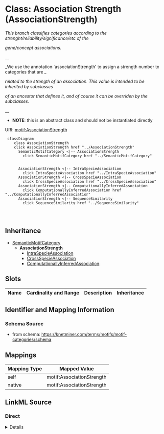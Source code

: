 

# Class: Association Strength (AssociationStrength) 


_This branch classifies categories according to the strenght/reliability/significance/etc of the_

_gene/concept associations._

__

_We use the annotation 'associationStrength' to assign a strength number to categories that are _

_related to the strength of an association. This value is intended to be inherited by subclasses_

_of an ancestor that defines it, and of course it can be overriden by the subclasses._

__




* __NOTE__: this is an abstract class and should not be instantiated directly


URI: [motif:AssociationStrength](https://knetminer.com/terms/motifs/motif-categories/AssociationStrength)






```mermaid
 classDiagram
    class AssociationStrength
    click AssociationStrength href "../AssociationStrength"
      SemanticMotifCategory <|-- AssociationStrength
        click SemanticMotifCategory href "../SemanticMotifCategory"
      

      AssociationStrength <|-- IntraSpecieAssociation
        click IntraSpecieAssociation href "../IntraSpecieAssociation"
      AssociationStrength <|-- CrossSpecieAssociation
        click CrossSpecieAssociation href "../CrossSpecieAssociation"
      AssociationStrength <|-- ComputationallyInferredAssociation
        click ComputationallyInferredAssociation href "../ComputationallyInferredAssociation"
      AssociationStrength <|-- SequenceSimilarity
        click SequenceSimilarity href "../SequenceSimilarity"
      
      
      
```





## Inheritance
* [SemanticMotifCategory](SemanticMotifCategory.md)
    * **AssociationStrength**
        * [IntraSpecieAssociation](IntraSpecieAssociation.md)
        * [CrossSpecieAssociation](CrossSpecieAssociation.md)
        * [ComputationallyInferredAssociation](ComputationallyInferredAssociation.md)



## Slots

| Name | Cardinality and Range | Description | Inheritance |
| ---  | --- | --- | --- |









## Identifier and Mapping Information







### Schema Source


* from schema: https://knetminer.com/terms/motifs/motif-categories/schema




## Mappings

| Mapping Type | Mapped Value |
| ---  | ---  |
| self | motif:AssociationStrength |
| native | motif:AssociationStrength |







## LinkML Source

<!-- TODO: investigate https://stackoverflow.com/questions/37606292/how-to-create-tabbed-code-blocks-in-mkdocs-or-sphinx -->

### Direct

<details>
```yaml
name: AssociationStrength
description: "This branch classifies categories according to the strenght/reliability/significance/etc\
  \ of the\ngene/concept associations.\n\nWe use the annotation 'associationStrength'\
  \ to assign a strength number to categories that are \nrelated to the strength of\
  \ an association. This value is intended to be inherited by subclasses\nof an ancestor\
  \ that defines it, and of course it can be overriden by the subclasses.\n"
title: Association Strength
from_schema: https://knetminer.com/terms/motifs/motif-categories/schema
is_a: SemanticMotifCategory
abstract: true

```
</details>

### Induced

<details>
```yaml
name: AssociationStrength
description: "This branch classifies categories according to the strenght/reliability/significance/etc\
  \ of the\ngene/concept associations.\n\nWe use the annotation 'associationStrength'\
  \ to assign a strength number to categories that are \nrelated to the strength of\
  \ an association. This value is intended to be inherited by subclasses\nof an ancestor\
  \ that defines it, and of course it can be overriden by the subclasses.\n"
title: Association Strength
from_schema: https://knetminer.com/terms/motifs/motif-categories/schema
is_a: SemanticMotifCategory
abstract: true

```
</details>